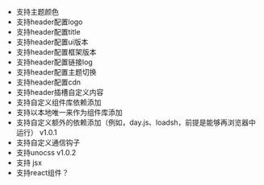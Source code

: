  - 支持主题颜色
 - 支持header配置logo
 - 支持header配置title
 - 支持header配置ui版本
 - 支持header配置框架版本
 - 支持header配置链接log
 - 支持header配置主题切换
 - 支持header配置cdn
 - 支持header插槽自定义内容
 - 支持自定义组件库依赖添加
 - 支持以本地唯一来作为组件库添加
 - 支持自定义额外的依赖添加（例如，day.js、loadsh，前提是能够再浏览器中运行）
v1.0.1
 - 支持自定义通信钩子
 - 支持unocss
v1.0.2 
 - 支持 jsx
 - 支持react组件？